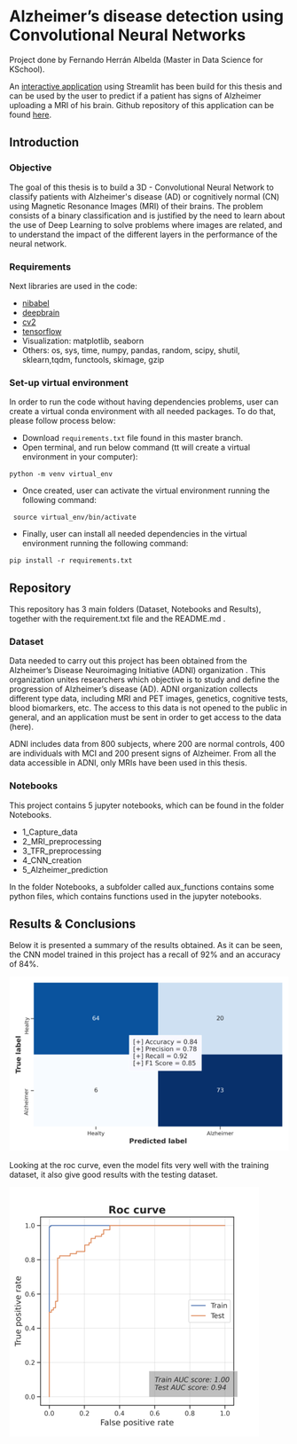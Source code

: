 # Alzheimer’s disease detection using Convolutional Neural Networks
Project done by Fernando Herrán Albelda (Master in Data Science for KSchool). 

An [interactive application](https://alzheimer-detection.herokuapp.com/) using Streamlit has been build for this thesis and can be used by the user to predict if a patient has signs of Alzheimer uploading a MRI of his brain. Github repository of this application can be found [here](https://github.com/fernandoherran/thesis-streamlit-app).

## Introduction

### Objective
The goal of this thesis is to build a 3D - Convolutional Neural Network to classify patients with Alzheimer's disease (AD) or cognitively normal (CN) using Magnetic Resonance Images (MRI) of their brains. The problem consists of a binary classification and is justified by the need to learn about the use of Deep Learning to solve problems where images are related, and to understand the impact of the different layers in the performance of the neural network.

### Requirements
Next libraries are used in the code:
- [nibabel](https://nipy.org/nibabel/)
- [deepbrain](https://pypi.org/project/deepbrain/)
- [cv2](https://docs.opencv.org/master/d0/de3/tutorial_py_intro.html)
- [tensorflow](https://www.tensorflow.org/tutorials)
- Visualization: matplotlib, seaborn
- Others: os, sys, time, numpy, pandas, random, scipy, shutil, sklearn,tqdm, functools, skimage, gzip

### Set-up virtual environment
In order to run the code without having dependencies problems, user can create a virtual conda environment with all needed packages. To do that, please follow process below: 
- Download `requirements.txt` file found in this master branch.
- Open terminal, and run below command (tt will create a virtual environment in your computer):

```
python -m venv virtual_env
```
- Once created, user can activate the virtual environment running the following command:
```
 source virtual_env/bin/activate
```

- Finally, user can install all needed dependencies in the virtual environment running the following command:
```
pip install -r requirements.txt
```

## Repository

This repository has 3 main folders (Dataset, Notebooks and Results), together with the requirement.txt file and the README.md .

### Dataset

Data needed to carry out this project has been obtained from the Alzheimer’s Disease Neuroimaging Initiative (ADNI) organization . This organization unites researchers which objective is to study and define the progression of Alzheimer’s disease (AD). ADNI organization collects different type data, including MRI and PET images, genetics, cognitive tests, blood biomarkers, etc. The access to this data is not opened to the public in general, and an application must be sent in order to get access to the data (here).

ADNI includes data from 800 subjects, where 200 are normal controls, 400 are individuals with MCI and 200 present signs of Alzheimer. From all the data accessible in ADNI, only MRIs have been used in this thesis. 

### Notebooks

This project contains 5 jupyter notebooks, which can be found in the folder Notebooks.
- 1_Capture_data
- 2_MRI_preprocessing
- 3_TFR_preprocessing
- 4_CNN_creation
- 5_Alzheimer_prediction

In the folder Notebooks, a subfolder called aux_functions contains some python files, which contains functions used in the jupyter notebooks.

## Results & Conclusions

Below it is presented a summary of the results obtained. As it can be seen, the CNN model trained in this project has a recall of 92% and an accuracy of 84%.

![alt text](https://github.com/fernandoherran/master-thesis/blob/4ca06d851737e0d65e047c6430bdca1b0b8725cc/Results/figures/test_cm.png)

Looking at the roc curve, even the model fits very well with the training dataset, it also give good results with the testing dataset.

![alt text](https://github.com/fernandoherran/master-thesis/blob/4ca06d851737e0d65e047c6430bdca1b0b8725cc/Results/figures/roc_curve.png)

